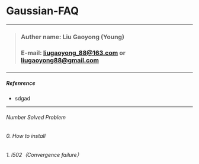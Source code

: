 # Gaussian-FAQ

---
> ### Auther name: Liu Gaoyong (Young)
> ### E-mail: liugaoyong_88@163.com or liugaoyong88@gmail.com
> ### 

---
##### Refenrence
- sdgad

---

###### Number  Solved Problem
######   0.     How to install
######   1.     l502（Convergence failure）
######










